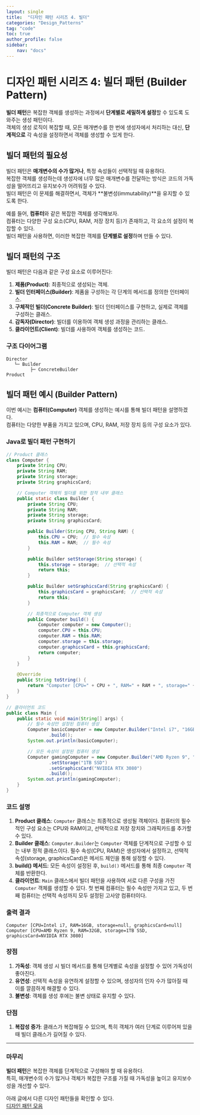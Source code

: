 ```yaml
---
layout: single
title:  "디자인 패턴 시리즈 4. 빌더"
categories: "Design_Patterns"
tag: "code"
toc: true
author_profile: false
sidebar:
    nav: "docs"
---
```


# 디자인 패턴 시리즈 4: 빌더 패턴 (Builder Pattern)

**빌더 패턴**은 복잡한 객체를 생성하는 과정에서 **단계별로 세밀하게 설정**할 수 있도록 도와주는 생성 패턴이다.  
객체의 생성 로직이 복잡할 때, 모든 매개변수를 한 번에 생성자에서 처리하는 대신, **단계적으로** 각 속성을 설정하면서 객체를 생성할 수 있게 한다.  

## 빌더 패턴의 필요성

빌더 패턴은 **매개변수의 수가 많거나**, 특정 속성들이 선택적일 때 유용하다.  
복잡한 객체를 생성하는데 생성자에 너무 많은 매개변수를 전달하는 방식은 코드의 가독성을 떨어뜨리고 유지보수가 어려워질 수 있다.  
빌더 패턴은 이 문제를 해결하면서, 객체가 **불변성(immutability)**을 유지할 수 있도록 한다.  

예를 들어, **컴퓨터**와 같은 복잡한 객체를 생각해보자.  
컴퓨터는 다양한 구성 요소(CPU, RAM, 저장 장치 등)가 존재하고, 각 요소의 설정이 복잡할 수 있다.  
빌더 패턴을 사용하면, 이러한 복잡한 객체를 **단계별로 설정**하며 만들 수 있다.  

## 빌더 패턴의 구조  

빌더 패턴은 다음과 같은 구성 요소로 이루어진다:  

1. **제품(Product)**: 최종적으로 생성되는 객체.  
2. **빌더 인터페이스(Builder)**: 제품을 구성하는 각 단계의 메서드를 정의한 인터페이스.  
3. **구체적인 빌더(Concrete Builder)**: 빌더 인터페이스를 구현하고, 실제로 객체를 구성하는 클래스.  
4. **감독자(Director)**: 빌더를 이용하여 객체 생성 과정을 관리하는 클래스.  
5. **클라이언트(Client)**: 빌더를 사용하여 객체를 생성하는 코드.  

### 구조 다이어그램  

```
Director
   └─ Builder
         ├─ ConcreteBuilder
Product
```  

## 빌더 패턴 예시 (Builder Pattern)  

이번 예시는 **컴퓨터(Computer)** 객체를 생성하는 예시를 통해 빌더 패턴을 설명하겠다.  
컴퓨터는 다양한 부품을 가지고 있으며, CPU, RAM, 저장 장치 등의 구성 요소가 있다.  

### Java로 빌더 패턴 구현하기  

```java
// Product 클래스
class Computer {
    private String CPU;
    private String RAM;
    private String storage;
    private String graphicsCard;

    // Computer 객체의 빌더를 위한 정적 내부 클래스
    public static class Builder {
        private String CPU;
        private String RAM;
        private String storage;
        private String graphicsCard;

        public Builder(String CPU, String RAM) {
            this.CPU = CPU;  // 필수 속성
            this.RAM = RAM;  // 필수 속성
        }

        public Builder setStorage(String storage) {
            this.storage = storage;  // 선택적 속성
            return this;
        }

        public Builder setGraphicsCard(String graphicsCard) {
            this.graphicsCard = graphicsCard;  // 선택적 속성
            return this;
        }

        // 최종적으로 Computer 객체 생성
        public Computer build() {
            Computer computer = new Computer();
            computer.CPU = this.CPU;
            computer.RAM = this.RAM;
            computer.storage = this.storage;
            computer.graphicsCard = this.graphicsCard;
            return computer;
        }
    }

    @Override
    public String toString() {
        return "Computer [CPU=" + CPU + ", RAM=" + RAM + ", storage=" + storage + ", graphicsCard=" + graphicsCard + "]";
    }
}

// 클라이언트 코드
public class Main {
    public static void main(String[] args) {
        // 필수 속성만 설정된 컴퓨터 생성
        Computer basicComputer = new Computer.Builder("Intel i7", "16GB")
                .build();
        System.out.println(basicComputer);

        // 모든 속성이 설정된 컴퓨터 생성
        Computer gamingComputer = new Computer.Builder("AMD Ryzen 9", "32GB")
                .setStorage("1TB SSD")
                .setGraphicsCard("NVIDIA RTX 3080")
                .build();
        System.out.println(gamingComputer);
    }
}
```  

### 코드 설명  

1. **Product 클래스**: `Computer` 클래스는 최종적으로 생성될 객체이다. 컴퓨터의 필수적인 구성 요소는 CPU와 RAM이고, 선택적으로 저장 장치와 그래픽카드를 추가할 수 있다.  
2. **Builder 클래스**: `Computer.Builder`는 `Computer` 객체를 단계적으로 구성할 수 있는 내부 정적 클래스이다. 필수 속성(CPU, RAM)은 생성자에서 설정하고, 선택적 속성(storage, graphicsCard)은 메서드 체인을 통해 설정할 수 있다.  
3. **build() 메서드**: 모든 속성이 설정된 후, `build()` 메서드를 통해 최종 `Computer` 객체를 반환한다.  
4. **클라이언트**: `Main` 클래스에서 빌더 패턴을 사용하여 서로 다른 구성을 가진 `Computer` 객체를 생성할 수 있다. 첫 번째 컴퓨터는 필수 속성만 가지고 있고, 두 번째 컴퓨터는 선택적 속성까지 모두 설정된 고사양 컴퓨터이다.  

### 출력 결과  

```
Computer [CPU=Intel i7, RAM=16GB, storage=null, graphicsCard=null]
Computer [CPU=AMD Ryzen 9, RAM=32GB, storage=1TB SSD, graphicsCard=NVIDIA RTX 3080]
```  

### 장점  

1. **가독성**: 객체 생성 시 빌더 메서드를 통해 단계별로 속성을 설정할 수 있어 가독성이 좋아진다.  
2. **유연성**: 선택적 속성을 유연하게 설정할 수 있으며, 생성자의 인자 수가 많아질 때 이를 깔끔하게 해결할 수 있다.  
3. **불변성**: 객체를 생성 후에는 불변 상태로 유지할 수 있다.  

### 단점  

1. **복잡성 증가**: 클래스가 복잡해질 수 있으며, 특히 객체가 여러 단계로 이루어져 있을 때 빌더 클래스가 길어질 수 있다.  

---

### 마무리

**빌더 패턴**은 복잡한 객체를 단계적으로 구성해야 할 때 유용하다.  
특히, 매개변수의 수가 많거나 객체가 복잡한 구조를 가질 때 가독성을 높이고 유지보수성을 개선할 수 있다.  

아래 글에서 다른 디자인 패턴들을 확인할 수 있다.  
[디자인 패턴 모음](https://gihak111.github.io/design_patterns/2024/11/05/Types_Of_Design_Patterns_upload.html)  
